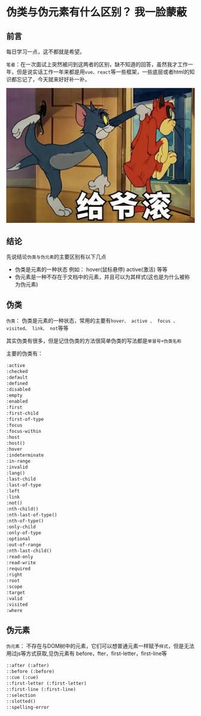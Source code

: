 # 伪类与伪元素有什么区别？ 我一脸蒙蔽

## 前言

每日学习一点，这不都就是希望。

`笔者`：在一次面试上突然被问到这两者的区别，缺不知道的回答，虽然我才工作一年，但是说实话工作一年来都是用`vue、react`等一些框架，一些底层或者html的知识都忘记了，今天就来好好补一补。

![image-20220817221233038](https://raw.githubusercontent.com/No1white/picGo/main/img/20220817221240.png)

## 结论

先说结论`伪类与伪元素`的主要区别有以下几点

- 伪类是元素的一种状态   例如： hover(鼠标悬停) active(激活) 等等
- 伪元素是一种不存在于文档中的元素，并且可以为其样式(这也是为什么被称为伪元素)

## 伪类

`伪类`： 伪类是元素的一种状态，常用的主要有`hover、 active 、 focus 、visited、 link、 not`等等

其实伪类有很多，但是记住伪类的方法很简单伪类的写法都是`单冒号+伪类名称`

主要的伪类有：

```
:active
:checked
:default
:defined
:disabled
:empty
:enabled
:first
:first-child
:first-of-type
:focus
:focus-within
:host
:host()
:hover
:indeterminate
:in-range
:invalid
:lang()
:last-child
:last-of-type
:left
:link
:not()
:nth-child()
:nth-last-of-type()
:nth-of-type()
:only-child
:only-of-type
:optional
:out-of-range
:nth-last-child()
:read-only
:read-write
:required
:right
:root
:scope
:target
:valid
:visited
:where
```

## 伪元素

`伪元素`： 不存在与DOM树中的元素，它们可以想普通元素一样赋予`样式`，但是无法用过js等方式获取,见伪元素有 before，fter，first-letter，first-line等

```
::after (:after)
::before (:before)
::cue (:cue)
::first-letter (:first-letter)
::first-line (:first-line)
::selection
::slotted()
::spelling-error
```

